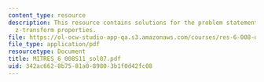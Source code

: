 ```yaml
---
content_type: resource
description: This resource contains solutions for the problem statements related to
  z-transform properties.
file: https://ol-ocw-studio-app-qa.s3.amazonaws.com/courses/res-6-008-digital-signal-processing-spring-2011/342ac6628b7581a089803b1f0d42fc08_MITRES_6_008S11_sol07.pdf
file_type: application/pdf
resourcetype: Document
title: MITRES_6_008S11_sol07.pdf
uid: 342ac662-8b75-81a0-8980-3b1f0d42fc08
---
```

